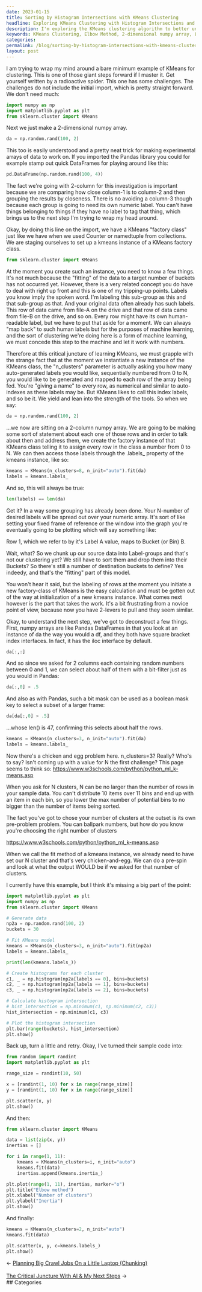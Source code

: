 ```yaml
---
date: 2023-01-15
title: Sorting by Histogram Intersections with KMeans Clustering
headline: Exploring KMeans Clustering with Histogram Intersections and the Elbow Method
description: I'm exploring the KMeans clustering algorithm to better understand how it works. To do this, I'm using the Elbow method to determine the optimal number of clusters and then using the KMeans fit method to sort the data into the chosen number of clusters. I plotted a scatter graph with x and y values, and used the kmeans.labels_ parameter to color code the points and clearly show the clusters that had been formed.
keywords: KMeans Clustering, Elbow Method, 2-dimensional numpy array, Labels, Buckets, Bin, Scatter Graph, x and y values, Color Code, Clusters, Plotting
categories: 
permalink: /blog/sorting-by-histogram-intersections-with-kmeans-clustering/
layout: post
---
```



I am trying to wrap my mind around a bare minimum example of KMeans for
clustering. This is one of those giant steps forward if I master it. Get
yourself written by a radioactive spider. This one has some challenges. The
challenges do not include the initial import, which is pretty straight forward.
We don't need much:

```python
import numpy as np
import matplotlib.pyplot as plt
from sklearn.cluster import KMeans
```

Next we just make a 2-dimensional numpy array.

```python
da = np.random.rand(100, 2)
```

This too is easily understood and a pretty neat trick for making experimental
arrays of data to work on. If you imported the Pandas library you could for
example stamp out quick DataFrames for playing around like this:

```python
pd.DataFrame(np.random.rand(100, 4))
```

The fact we're going with 2-column for this investigation is important because
we are comparing how close column-1 is to column-2 and then grouping the
results by closeness. There is no avoiding a column-3 though because each group
is going to need its own numeric label. You can't have things belonging to
things if they have no label to tag that thing, which brings us to the next
step I'm trying to wrap my head around.

Okay, by doing this line on the import, we have a KMeans "factory class" just
like we have when we used Counter or namedtuple from collections. We are
staging ourselves to set up a kmeans instance of a KMeans factory class.

```python
from sklearn.cluster import KMeans
```

At the moment you create such an instance, you need to know a few things. It's
not much because the "fitting" of the data to a target number of buckets has
not occurred yet. However, there is a very related concept you do have to deal
with right up front and this is one of my tripping-up points. Labels you know
imply the spoken word. I'm labeling this sub-group as this and that sub-group
as that. And your original data often already has such labels. This row of data
came from file-A on the drive and that row of data came from file-B on the
drive, and so on. Every row might have its own human-readable label, but we
have to put that aside for a moment. We can always "map back" to such human
labels but for the purposes of machine learning, and the sort of clustering
we're doing here is a form of machine learning, we must concede this step to
the machine and let it work with numbers.

Therefore at this critical juncture of learning KMeans, we must grapple with
the strange fact that at the moment we instantiate a new instance of the KMeans
class, the "n_clusters" parameter is actually asking you how many
auto-generated labels you would like, sequentially numbered from 0 to N, you
would like to be generated and mapped to each row of the array being fed.
You're "giving a name" to every row, as numerical and similar to auto-indexes
as these labels may be. But KMeans likes to call this index labels, and so be
it. We yield and lean into the strength of the tools. So when we say:

```python
da = np.random.rand(100, 2)
```

...we now are sitting on a 2-column numpy array. We are going to be making some
sort of statement about each one of those rows and in order to talk about then
and address them, we create the factory instance of that KMeans class telling
it to assign every row in the class a number from 0 to N. We can then access
those labels through the .labels\_ property of the kmeans instance, like so:

```python
kmeans = KMeans(n_clusters=8, n_init="auto").fit(da)
labels = kmeans.labels_
```

And so, this will always be true:

```python
len(labels) == len(da)
```

Get it? In a way some grouping has already been done. Your N-number of desired
labels will be spread out over your numeric array. It's sort of like setting
your fixed frame of reference or the window into the graph you're eventually
going to be plotting which will say something like:

Row 1, which we refer to by it's Label A value, maps to Bucket (or Bin) B.

Wait, what? So we chunk up our source data into Label-groups and that's not our
clustering yet? We still have to sort them and drop them into their Buckets? So
there's still a number of destination buckets to define? Yes indeedy, and
that's the "fitting" part of this model.

You won't hear it said, but the labeling of rows at the moment you initiate a
new factory-class of KMeans is the easy calculation and must be gotten out of
the way at initialization of a new kmeans instance. What comes next however is
the part that takes the work. It's a bit frustrating from a novice point of
view, because now you have 2-levers to pull and they seem similar.

Okay, to understand the next step, we've got to deconstruct a few things.
First, numpy arrays are like Pandas DataFrames in that you look at an instance
of da the way you would a df, and they both have square bracket index
interfaces. In fact, it has the iloc interface by default.

```python
da[:,:]
```

And so since we asked for 2 columns each containing random numbers between 0
and 1, we can select about half of them with a bit-filter just as you would in
Pandas:

```python
da[:,0] > .5
```

And also as with Pandas, such a bit mask can be used as a boolean mask key to
select a subset of a larger frame:

```python
da[da[:,0] > .5]
```

...whose len() is 47, confirming this selects about half the rows.

```python
kmeans = KMeans(n_clusters=3, n_init="auto").fit(da)
labels = kmeans.labels_
```

Now there's a chicken and egg problem here. n_clusters=3? Really? Who's to say?
Isn't coming up with a value for N the first challenge? This page seems to
think so: https://www.w3schools.com/python/python_ml_k-means.asp

When you ask for N clusters, N can be no larger than the number of rows in your
sample data. You can't distribute 10 items over 11 bins and end up with an item
in each bin, so you lower the max number of potential bins to no bigger than
the number of items being sorted.

The fact you've got to chose your number of clusters at the outset is its own
pre-problem problem. You can ballpark numbers, but how do you know you're
choosing the right number of clusters

https://www.w3schools.com/python/python_ml_k-means.asp

When we call the fit method of a kmeans instance, we already need to have set
our N cluster and that's very chicken-and-egg. We can do a pre-spin and look at
what the output WOULD be if we asked for that number of clusters.

I currently have this example, but I think it's missing a big part of the
point:

```python
import matplotlib.pyplot as plt
import numpy as np
from sklearn.cluster import KMeans

# Generate data
np2a = np.random.rand(100, 2)
buckets = 30

# Fit KMeans model
kmeans = KMeans(n_clusters=3, n_init="auto").fit(np2a)
labels = kmeans.labels_

print(len(kmeans.labels_))

# Create histograms for each cluster
c1, _ = np.histogram(np2a[labels == 0], bins=buckets)
c2, _ = np.histogram(np2a[labels == 1], bins=buckets)
c3, _ = np.histogram(np2a[labels == 2], bins=buckets)

# Calculate histogram intersection
# hist_intersection = np.minimum(c1, np.minimum(c2, c3))
hist_intersection = np.minimum(c1, c3)

# Plot the histogram intersection
plt.bar(range(buckets), hist_intersection)
plt.show()
```

Back up, turn a little and retry. Okay, I've turned their sample code into:

```python
from random import randint
import matplotlib.pyplot as plt

range_size = randint(10, 50)

x = [randint(1, 10) for x in range(range_size)]
y = [randint(1, 10) for x in range(range_size)]

plt.scatter(x, y)
plt.show()
```

And then:

```python
from sklearn.cluster import KMeans

data = list(zip(x, y))
inertias = []

for i in range(1, 11):
    kmeans = KMeans(n_clusters=i, n_init="auto")
    kmeans.fit(data)
    inertias.append(kmeans.inertia_)

plt.plot(range(1, 11), inertias, marker="o")
plt.title("Elbow method")
plt.xlabel("Number of clusters")
plt.ylabel("Inertia")
plt.show()
```

And finally:

```python
kmeans = KMeans(n_clusters=2, n_init="auto")
kmeans.fit(data)

plt.scatter(x, y, c=kmeans.labels_)
plt.show()
```


<div class="arrow-links"><div class="post-nav-prev"><span class="arrow">&larr;&nbsp;</span><a href="/blog/planning-big-crawl-jobs-on-a-little-laptop-chunking/">Planning Big Crawl Jobs On a Little Laptop (Chunking)</a></div> &nbsp; <div class="post-nav-next"><a href="/blog/the-critical-juncture-with-ai-my-next-steps/">The Critical Juncture With AI & My Next Steps</a><span class="arrow">&nbsp;&rarr;</span></div></div>
## Categories

<ul></ul>